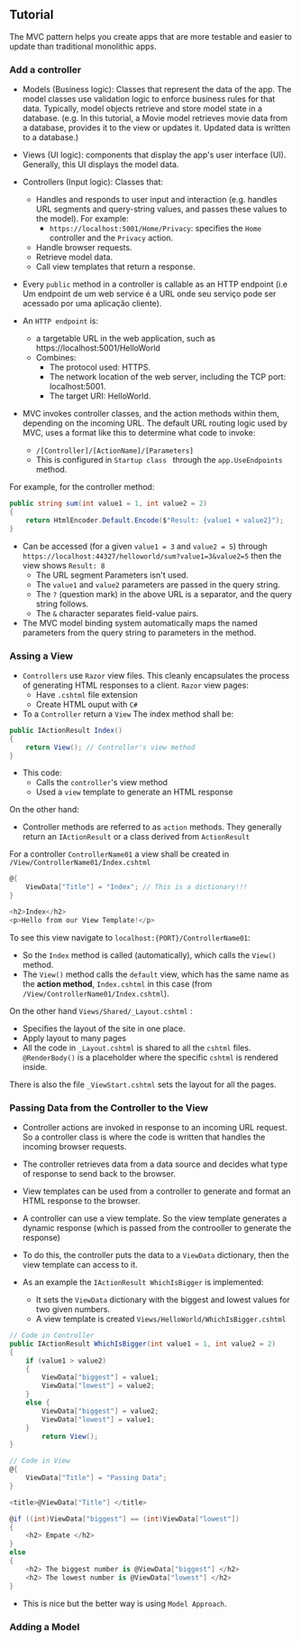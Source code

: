 ## Tutorial

The MVC pattern helps you create apps that are more testable and easier to update than traditional monolithic apps.

### Add a controller

- Models (Business logic): Classes that represent the data of the app. The model classes use validation logic to enforce business rules for that data. Typically, model objects retrieve and store model state in a database. (e.g. In this tutorial, a Movie model retrieves movie data from a database, provides it to the view or updates it. Updated data is written to a database.)
- Views (UI logic): components that display the app's user interface (UI). Generally, this UI displays the model data.
- Controllers (Input logic): Classes that:
  - Handles and responds to user input and interaction (e.g. handles URL segments and query-string values, and passes these values to the model). For example:
    - `https://localhost:5001/Home/Privacy`: specifies the `Home` controller and the `Privacy` action.
  - Handle browser requests.
  - Retrieve model data.
  - Call view templates that return a response.

- Every `public` method in a controller is callable as an HTTP endpoint (i.e Um endpoint de um web service é a URL onde seu serviço pode ser acessado por uma aplicação cliente). 

- An `HTTP endpoint` is:
  - a targetable URL in the web application, such as https://localhost:5001/HelloWorld
  - Combines:
    - The protocol used: HTTPS.
    - The network location of the web server, including the TCP port: localhost:5001.
    - The target URI: HelloWorld.

- MVC invokes controller classes, and the action methods within them, depending on the incoming URL. The default URL routing logic used by MVC, uses a format like this to determine what code to invoke:
  - `/[Controller]/[ActionName]/[Parameters]`
  - This is configured in `Startup class ` through the `app.UseEndpoints` method.

For example, for the controller method: 

``` cs
public string sum(int value1 = 1, int value2 = 2)
{
    return HtmlEncoder.Default.Encode($"Result: {value1 + value2}");
}
```

- Can be accessed (for a given `value1 = 3` and `value2 = 5`) through `https://localhost:44327/helloworld/sum?value1=3&value2=5` then the view shows `Result: 8`
  - The URL segment Parameters isn't used.
  - The `value1` and `value2` parameters are passed in the query string.
  - The `?` (question mark) in the above URL is a separator, and the query string follows.
  - The `&` character separates field-value pairs.
- The MVC model binding system automatically maps the named parameters from the query string to parameters in the method. 

### Assing a View
- `Controllers` use `Razor` view files. This cleanly encapsulates the process of generating HTML responses to a client. `Razor` view pages:
  - Have `.cshtml` file extension
  - Create HTML ouput with `C#`
- To a `Controller` return a `View` The index method shall be:
``` cs
public IActionResult Index()
{
    return View(); // Controller's view method
}
```
- This code:
  - Calls the `controller`'s view method
  - Used a `view` template to generate an HTML response

On the other hand:
- Controller methods are referred to as `action` methods. They generally return an `IActionResult` or a class derived from `ActionResult`


For a controller `ControllerName01` a view shall be created in `/View/ControllerName01/Index.cshtml`

``` cs 
@{
    ViewData["Title"] = "Index"; // This is a dictionary!!!
}

<h2>Index</h2>
<p>Hello from our View Template!</p>
```

To see this view navigate to `localhost:{PORT}/ControllerName01`:
- So the `Index` method is called (automatically), which calls the `View()` method.
- The `View()` method calls the `default` view, which has the same name as the **action method**, `Index.cshtml` in this case (from `/View/ControllerName01/Index.cshtml`).

On the other hand `Views/Shared/_Layout.cshtml` : 
- Specifies the layout of the site in one place.
- Apply layout to many pages
- All the code in `_Layout.cshtml` is shared to all the `cshtml` files. `@RenderBody()` is a placeholder where the specific `cshtml` is rendered inside.

There is also the file `_ViewStart.cshtml` sets the layout for all the pages.

### Passing Data from the Controller to the View
- Controller actions are invoked in response to an incoming URL request. So a controller class is where the code is written that handles the incoming browser requests. 
- The controller retrieves data from a data source and decides what type of response to send back to the browser. 
- View templates can be used from a controller to generate and format an HTML response to the browser.

- A controller can use a view template. So the view template generates a dynamic response (which is passed from the controoller to generate the response)
- To do this, the controller puts the data to a `ViewData` dictionary, then the view template can access to it.

- As an example the `IActionResult WhichIsBigger` is implemented:
  - It sets the `ViewData` dictionary with the biggest and lowest values for  two given numbers.
  - A  view template is created `Views/HelloWorld/WhichIsBigger.cshtml`

``` cs 
// Code in Controller
public IActionResult WhichIsBigger(int value1 = 1, int value2 = 2)
{
    if (value1 > value2)
    { 
        ViewData["biggest"] = value1;
        ViewData["lowest"] = value2;
    }
    else {
        ViewData["biggest"] = value2;
        ViewData["lowest"] = value1;
    }
        return View();
}

// Code in View
@{
    ViewData["Title"] = "Passing Data";
}

<title>@ViewData["Title"] </title>

@if ((int)ViewData["biggest"] == (int)ViewData["lowest"])
{
    <h2> Empate </h2>
}
else
{
    <h2> The biggest number is @ViewData["biggest"] </h2>
    <h2> The lowest number is @ViewData["lowest"] </h2>
}
```

- This is nice but the better way is using `Model Approach`.  

### Adding a Model